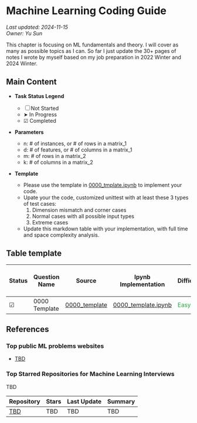 # Machine Learning Coding Guide
_Last updated: 2024-11-15_  
_Owner: Yu Sun_


This chapter is focusing on ML fundamentals and theory. I will cover as many as possible topics as I can. So far I just update the 30+ pages of notes I wrote by myself based on my job preparation in 2022 Winter and 2024 Winter.

## Main Content
- **Task Status Legend**  
    - ☐ Not Started  
    - ➤ In Progress  
    - ☑ Completed  
  
- **Parameters**  
    - n: # of instances, or # of rows in a matrix_1  
    - d: # of features, or # of columns in a matrix_1  
    - m: # of rows in a matrix_2
    - k: # of columns in a matrix_2
  
- **Template**  
    - Please use the template in [0000_tmplate.ipynb](ipynb_codes/0000_tmplate.ipynb) to implement your code.
    - Upate your the code, customized unittest with at least these 3 types of test cases:
        1. Dimension mismatch and corner cases
        2. Normal cases with all possible input types
        3. Extreme cases
    - Update this markdown table with your implementation, with full time and space complexity analysis.
  
## Table template
<table>
  <thead>
    <tr>
      <th rowspan="3">Status</th>
      <th rowspan="3">Question Name</th>
      <th rowspan="3">Source</th>
      <th rowspan="3">Ipynb Implementation</th>
      <th rowspan="3">Difficulty</th>
      <th colspan="4">Complexity</th>
    </tr>
    <tr>
      <th colspan="2">Training</th>
      <th colspan="2">Inference</th>
    </tr>
    <tr>
      <th>Time</th>
      <th>Space</th>
      <th>Time</th>
      <th>Space</th>
    </tr>
  </thead>
  <tbody>
    <tr>
      <td>☑</td>
      <td>0000 Template</td>
      <td><a href="https://www.google.com">0000_template</a></td>
      <td><a href="ipynb_codes/0000_template.ipynb">0000_template.ipynb</a></td>
      <td><span style="color:#28a745">Easy</span></td>
      <td>O()</td>
      <td>O()</td>
      <td>O()</td>
      <td>O()</td>
    </tr>
  </tbody>
</table>


## References

### Top public ML problems websites

- [TBD](TBD)

### Top Starred Repositories for Machine Learning Interviews

TBD

| Repository                                                                                      | Stars | Last Update | Summary                                                                                                                                                                                                                                         |
|-------------------------------------------------------------------------------------------------|-------|-------------|-------------------------------------------------------------------------------------------------------------------------------------------------------------------------------------------------------------------------------------------------|
| [TBD](TBD)   | TBD  | TBD  | TBD                                                                                                                                                                                                                                           |
